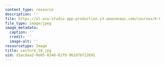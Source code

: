 ```yaml
---
content_type: resource
description: ''
file: https://ol-ocw-studio-app-production.s3.amazonaws.com/courses/6-041sc-probabilistic-systems-analysis-and-applied-probability-fall-2013/d1ec6aa20e05034081f9962d7bf22691_Lecture_18.jpg
file_type: image/jpeg
image_metadata:
  caption: ''
  credit: ''
  image-alt: ''
resourcetype: Image
title: Lecture_18.jpg
uid: d1ec6aa2-0e05-0340-81f9-962d7bf22691
---
```

